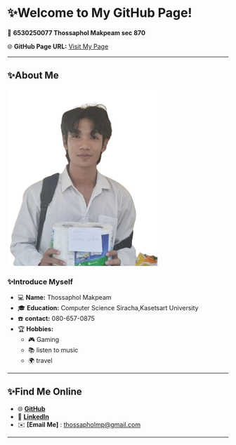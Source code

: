 # **✨Welcome to My GitHub Page!**  
📂 **6530250077 Thossaphol Makpeam sec 870** 

🌐 **GitHub Page URL:** [Visit My Page](https://github.com/profile2) 

---

## **✨About Me**  
![Profile Picture](pic/profile2.png)  

### **✨Introduce Myself**  
- 💻 **Name:** Thossaphol Makpeam  
- 🎓 **Education:** Computer Science Siracha,Kasetsart University   
- ☎️ **contact:** 080-657-0875  
- 🏆 **Hobbies:**  
  - 🎮 Gaming  
  - 📚 listen to music  
  - 🌍 travel  

---

## **✨Find Me Online**  
- 🌐 **[GitHub](https://github.com/Thossaphol2204)**  
- 🔗 **[LinkedIn]()**  
- ✉️ **[Email Me]** : thossapholmp@gmail.com

---
